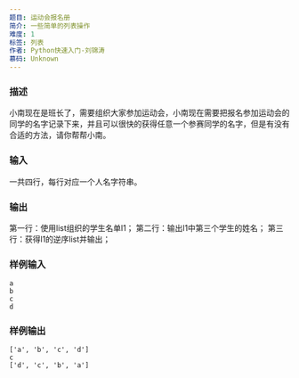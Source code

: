```yaml
---
题目: 运动会报名册
简介: 一些简单的列表操作
难度: 1
标签: 列表
作者: Python快速入门-刘锦涛
慕码: Unknown
---
```


### 描述

小南现在是班长了，需要组织大家参加运动会，小南现在需要把报名参加运动会的同学的名字记录下来，并且可以很快的获得任意一个参赛同学的名字，但是有没有合适的方法，请你帮帮小南。

### 输入

一共四行，每行对应一个人名字符串。

### 输出

第一行：使用list组织的学生名单l1；
第二行：输出l1中第三个学生的姓名；
第三行：获得l1的逆序list并输出；

### 样例输入

```
a
b
c
d
```

### 样例输出

```
['a', 'b', 'c', 'd']
c
['d', 'c', 'b', 'a']
```
